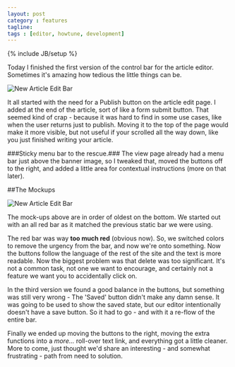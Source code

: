```yaml
---
layout: post
category : features
tagline:
tags : [editor, howtune, development]
---
```

{% include JB/setup %}

Today I finished the first version of the control bar for the article editor. Sometimes it's amazing how tedious the little things can be.

![New Article Edit Bar]({{BASE_PATH}}/assets/img/new-article-edit-bar.jpg)

It all started with the need for a Publish button on the article edit page. I added at the end of the article, sort of like a form submit button. That seemed kind of crap - because it was hard to find in some use cases, like when the user returns just to publish. Moving it to the top of the page would make it more visible, but not useful if your scrolled all the way down, like you just finished writing your article.

###Sticky menu bar to the rescue.###
The view page already had a menu bar just above the banner image, so I tweaked that, moved the buttons off to the right, and added a little area for contextual instructions (more on that later).


##The Mockups

![New Article Edit Bar]({{BASE_PATH}}/assets/img/edit-bar-versions.jpg)

The mock-ups above are in order of oldest on the bottom.  We started out with an all red bar as it matched the previous static bar we were using.

The red bar was way **too much red** (obvious now).  So, we switched colors to remove the urgency from the bar, and now we're onto something.  Now the buttons follow the language of the rest of the site and the text is more readable.  Now the biggest problem was that delete was too significant.  It's not a common task, not one we want to encourage, and certainly not a feature we want you to accidentally click on.

In the third version we found a good balance in the buttons, but something was still very wrong - The 'Saved' button didn't make any damn sense.  It was going to be used to show the saved state, but our editor intentionally doesn't have a save button.  So it had to go - and with it a re-flow of the entire bar.

Finally we ended up moving the buttons to the right, moving the extra functions into a _more..._ roll-over text link, and everything got a little cleaner.  More to come, just thought we'd share an interesting - and somewhat frustrating - path from need to solution.
